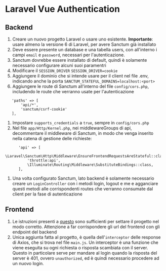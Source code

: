 # Laravel Vue Authentication

## Backend

1. Creare un nuovo progetto Laravel o usare uno esistente. **Importante**: usare almeno la versione 6 di Laravel, per avere Sanctum già installato
1. Deve essere presente un database e una tabella users, con all'interno i campi `email` e `password`, necessari per l'autenticazione.
1. Sanctum dovrebbe essere installato di default, quindi è solamente necessario configurare alcuni suoi paramentri
 1. Modificare il `SESSION_DRIVER`
  `SESSION_DRIVER=cookie`
 1. Aggiungere il dominio che si intende usare per il client nel file .env, indicando anche la porta
  `SANCTUM_STATEFUL_DOMAINS=localhost:<port>`
 1. Aggiungere le route di Sanctum all'interno del file `config/cors.php`, includendo le route che verranno usate per l'autenticazione 
 ```
    'paths' => [
        'api/*',
        'sanctum/csrf-cookie'
    ],
  ```
  1. Impostare `supports_credentials` a `true`, sempre in `config/cors.php` 
  1. Nel file `app/Http/Kernel.php`, nei middlewareGroups di api, decommentare il middleware di Sanctum, in modo che venga inserito nella catena di gestione delle richieste:
  ```
        'api' => [
            \Laravel\Sanctum\Http\Middleware\EnsureFrontendRequestsAreStateful::class,
            'throttle:api',
            \Illuminate\Routing\Middleware\SubstituteBindings::class,
        ],
   ```
1. Una volta configurato Sanctum, lato backend è solamente necessario creare un `LoginController` con i metodi login, logout e me e agganciare questi metodi alle corrispondenti routes che verranno consumate dal client per la fase di autenticazione

## Frontend

1. Le istruzioni presenti a [questo](https://blog.codecourse.com/setting-up-laravel-sanctum-airlock-for-spa-authentication-with-vue/) sono sufficienti per settare il progetto nel modo corretto. 
 Attenzione a far corrispondere gli url del frontend con gli endpoint del backend 
1. Unica aggiunta fatta al progetto, è quella dell'`interceptor` delle response di Axios, che si trova nel file `main.js`.
 Un interceptor è una funzione che viene eseguita su ogni richiesta o risposta scambiata con il server.
 Questo in particolare serve per mandare al login quando la risposta del server è 401, ovvero `unauthorized`, ed è quindi necessario procedere ad un nuovo login.
